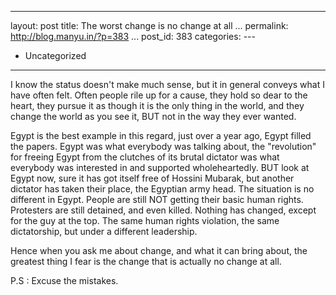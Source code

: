   ---------------------------------------------
  layout: post
  title: The worst change is no change at all
  ...
  permalink: http://blog.manyu.in/?p=383
  ...
  post\_id: 383
  categories: ---
  - Uncategorized
  ---------------------------------------------

I know the status doesn't make much sense, but it in general
conveys what I have often felt. Often people rile up for a cause,
they hold so dear to the heart, they pursue it as though it is the
only thing in the world, and they change the world as you see it,
BUT not in the way they ever wanted.

Egypt is the best example in this regard, just over a year ago,
Egypt filled the papers. Egypt was what everybody was talking
about, the "revolution" for freeing Egypt from the clutches of its
brutal dictator was what everybody was interested in and supported
wholeheartedly. BUT look at Egypt now, sure it has got itself free
of Hossini Mubarak, but another dictator has taken their place, the
Egyptian army head. The situation is no different in Egypt. People
are still NOT getting their basic human rights. Protesters are
still detained, and even killed. Nothing has changed, except for
the guy at the top. The same human rights violation, the same
dictatorship, but under a different leadership.

Hence when you ask me about change, and what it can bring about,
the greatest thing I fear is the change that is actually no change
at all.

P.S : Excuse the mistakes.



